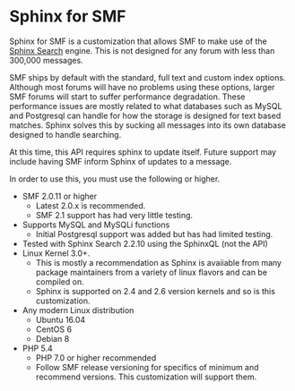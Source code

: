 # Sphinx for SMF

Sphinx for SMF is a customization that allows SMF to make use of the [Sphinx Search][lnk1] engine.  This is not designed for any forum with less than 300,000 messages.

SMF ships by default with the standard, full text and custom index options.  Although most forums will have no problems using these options, larger SMF forums will start to suffer performance degradation.  These performance issues are mostly related to what databases such as MySQL and Postgresql can handle for how the storage is designed for text based matches.  Sphinx solves this by sucking all messages into its own database designed to handle searching.

At this time, this API requires sphinx to update itself.  Future support may include having SMF inform Sphinx of updates to a message.

In order to use this, you must use the following or higher.
- SMF 2.0.11 or higher
    - Latest 2.0.x is recommended.
    - SMF 2.1 support has had very little testing.
- Supports MySQL and MySQLi functions
    - Initial Postgresql support was added but has had limited testing. 
- Tested with Sphinx Search 2.2.10 using the SphinxQL (not the API)
- Linux Kernel 3.0+.
    - This is mostly a recommendation as Sphinx is avaiiable from many package maintainers from a variety of linux flavors and can be compiled on.
    - Sphinx is supported on 2.4 and 2.6 version kernels and so is this customization.
- Any modern Linux distribution
    - Ubuntu 16.04
    - CentOS 6
    - Debian 8
- PHP 5.4
    - PHP 7.0 or higher recommended
    - Follow SMF release versioning for specifics of minimum and recommend versions.  This customization will support them.

[lnk1]: <https://sphinxsearch.com/>
